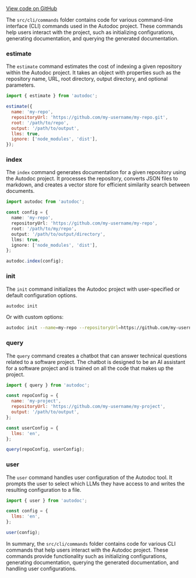 [View code on GitHub](https://github.com/context-labs/autodoc/tree/master/.autodoc/docs/json/src/cli/commands)

The `src/cli/commands` folder contains code for various command-line interface (CLI) commands used in the Autodoc project. These commands help users interact with the project, such as initializing configurations, generating documentation, and querying the generated documentation.

### estimate

The `estimate` command estimates the cost of indexing a given repository within the Autodoc project. It takes an object with properties such as the repository name, URL, root directory, output directory, and optional parameters.

```javascript
import { estimate } from 'autodoc';

estimate({
  name: 'my-repo',
  repositoryUrl: 'https://github.com/my-username/my-repo.git',
  root: '/path/to/repo',
  output: '/path/to/output',
  llms: true,
  ignore: ['node_modules', 'dist'],
});
```

### index

The `index` command generates documentation for a given repository using the Autodoc project. It processes the repository, converts JSON files to markdown, and creates a vector store for efficient similarity search between documents.

```typescript
import autodoc from 'autodoc';

const config = {
  name: 'my-repo',
  repositoryUrl: 'https://github.com/my-username/my-repo',
  root: '/path/to/my/repo',
  output: '/path/to/output/directory',
  llms: true,
  ignore: ['node_modules', 'dist'],
};

autodoc.index(config);
```

### init

The `init` command initializes the Autodoc project with user-specified or default configuration options.

```bash
autodoc init
```

Or with custom options:

```bash
autodoc init --name=my-repo --repositoryUrl=https://github.com/my-username/my-repo
```

### query

The `query` command creates a chatbot that can answer technical questions related to a software project. The chatbot is designed to be an AI assistant for a software project and is trained on all the code that makes up the project.

```javascript
import { query } from 'autodoc';

const repoConfig = {
  name: 'my-project',
  repositoryUrl: 'https://github.com/my-username/my-project',
  output: '/path/to/output',
};

const userConfig = {
  llms: 'en',
};

query(repoConfig, userConfig);
```

### user

The `user` command handles user configuration of the Autodoc tool. It prompts the user to select which LLMs they have access to and writes the resulting configuration to a file.

```javascript
import { user } from 'autodoc';

const config = {
  llms: 'en',
};

user(config);
```

In summary, the `src/cli/commands` folder contains code for various CLI commands that help users interact with the Autodoc project. These commands provide functionality such as initializing configurations, generating documentation, querying the generated documentation, and handling user configurations.
